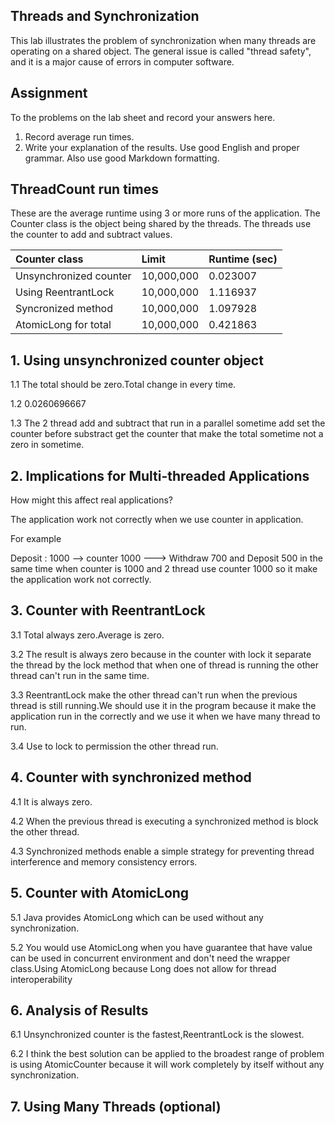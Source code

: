 ## Threads and Synchronization

This lab illustrates the problem of synchronization when many threads are operating on a shared object.  The general issue is called "thread safety", and it is a major cause of errors in computer software.

## Assignment

To the problems on the lab sheet and record your answers here.

1. Record average run times.
2. Write your explanation of the results.  Use good English and proper grammar.  Also use good Markdown formatting.

## ThreadCount run times

These are the average runtime using 3 or more runs of the application.
The Counter class is the object being shared by the threads.
The threads use the counter to add and subtract values.

| Counter class           | Limit              | Runtime (sec)   |
|:------------------------|:-------------------|-----------------|
| Unsynchronized counter  |      10,000,000    |    0.023007     |
| Using ReentrantLock     |      10,000,000    |    1.116937     |
| Syncronized method      |      10,000,000    |    1.097928     |
| AtomicLong for total    |      10,000,000    |    0.421863     |

## 1. Using unsynchronized counter object
1.1 The total should be zero.Total change in every time.

1.2 0.0260696667

1.3 The 2 thread add and subtract that run in a parallel sometime add set the counter before substract get the counter that make the total sometime not a zero in sometime.


## 2. Implications for Multi-threaded Applications
How might this affect real applications?  

The application work not correctly when we use counter in application.

For example

Deposit : 1000 --> counter 1000 ---> Withdraw 700 and Deposit 500 in the same time when counter is 1000 and 2 thread use counter 1000 so it make the application work not correctly.

## 3. Counter with ReentrantLock


3.1 Total always zero.Average is zero.

3.2 The result is always zero because in the counter with lock it separate the thread by the lock method that when one of thread is running the other thread can't run in the same time.

3.3 ReentrantLock make the other thread can't run when the previous thread is still running.We should use it in the program because it make the application run in the correctly and we use it when we have many thread to run.

3.4 Use to lock to permission the other thread run.


## 4. Counter with synchronized method

4.1 It is always zero.

4.2 When the previous thread is executing a synchronized method is block the other thread.

4.3 Synchronized methods enable a simple strategy for preventing thread interference and memory consistency errors. 


## 5. Counter with AtomicLong

5.1 Java provides AtomicLong which can be used without any synchronization.


5.2 You would use AtomicLong when you have guarantee that have value can be used in concurrent environment and don't need the wrapper class.Using AtomicLong because Long does not allow for thread interoperability

## 6. Analysis of Results

6.1 Unsynchronized counter is the fastest,ReentrantLock is the slowest.

6.2 I think the best solution can be applied to the broadest range of problem is using AtomicCounter because it will work completely by itself without any synchronization.

## 7. Using Many Threads (optional)

